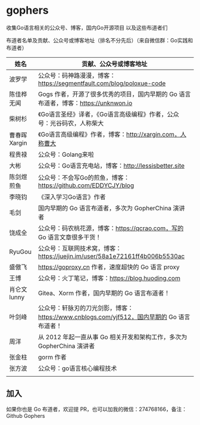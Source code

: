 # gophers
收集Go语言相关的公众号、博客，国内Go开源项目 以及这些布道者们

布道者名单及贡献、公众号或博客地址（排名不分先后）（来自微信群：Go实践和布道者）

| 姓名          | 贡献、公众号或博客地址                                       |
| ------------- | ------------------------------------------------------------ |
| 波罗学        | 公众号：码神路漫漫，博客：https://segmentfault.com/blog/poloxue-code |
| 陈佳桦 无闻   | Gogs 作者，开源了很多优秀的项目，国内早期的 Go 语言布道者，博客：https://unknwon.io  |
| 柴树杉        | 《Go语言圣经》译者，《Go语言高级编程》作者，公众号：光谷码农，人称柴大 |
| 曹春晖 Xargin | 《Go语言高级编程》作者，博客：http://xargin.com，人称曹大    |
| 程贵禄        | 公众号：Golang来啦                                           |
| 大彬          | 公众号：Go语言充电站，博客：http://lessisbetter.site         |
| 陈剑煜 煎鱼   | 公众号：不会写Go的煎鱼，博客：https://github.com/EDDYCJY/blog |
| 李晓钧        | 《深入学习Go语言》作者                                       |
| 毛剑          | 国内早期的 Go 语言布道者，多次为 GopherChina 演讲者          |
| 饶成全        | 公众号：码农桃花源，博客：https://qcrao.com，写的 Go 语言文章很多干货！ |
| RyuGou        | 公众号：互联网技术窝，博客：https://juejin.im/user/58a1e72161ff4b006b5530ac |
| 盛傲飞        | https://goproxy.cn 作者，速度超快的 Go 语言 proxy            |
| 王博          | 公众号：火丁笔记，博客：https://blog.huoding.com             |
| 肖仑文 lunny  | Gitea、Xorm 作者，国内早期的 Go 语言布道者！                 |
| 叶剑峰        | 公众号：轩脉刃的刀光剑影，博客：https://www.cnblogs.com/yjf512，国内早期的 Go 语言布道者！ |
| 周洋          | 从 2012 年起一直从事 Go 相关开发和架构工作，多次为 GopherChina 演讲者 |
| 张金柱        | gorm 作者                                                    |
| 张方波        | 公众号：go语言核心编程技术                                   |
|               |                                                              |

## 加入

如果你也是 Go 布道者，欢迎提 PR，也可以加我的微信：274768166，备注：Github Gophers

